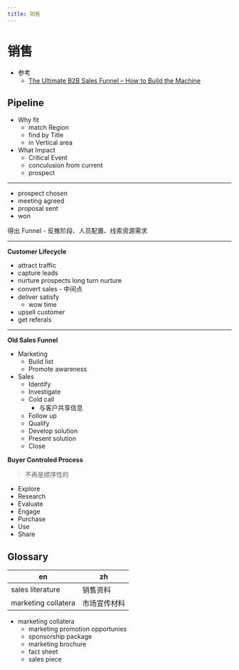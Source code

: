 ```yaml
---
title: 销售
---
```


# 销售

- 参考
  - [The Ultimate B2B Sales Funnel – How to Build the Machine](https://youtu.be/7Y_uh2oVfao)

## Pipeline

- Why fit
  - match Region
  - find by Title
  - in Vertical area
- What Impact
  - Critical Event
  - conculusion from current
  - prospect

---

- prospect chosen
- meeting agreed
- proposal sent
- won

得出 Funnel - 反推阶段、人员配置、线索资源需求

---

**Customer Lifecycle**

- attract traffic
- capture leads
- nurture prospects
  long turn nurture
- convert sales - 中间点
- deliver satisfy
  - wow time
- upsell customer
- get referals

---

**Old Sales Funnel**

- Marketing
  - Build list
  - Promote awareness
- Sales
  - Identify
  - Investigate
  - Cold call
    - 与客户共享信息
  - Follow up
  - Qualify
  - Develop solution
  - Present solution
  - Close

**Buyer Controled Process**

> 不再是顺序性的

- Explore
- Research
- Evaluate
- Engage
- Purchase
- Use
- Share

## Glossary

| en                  | zh           |
| ------------------- | ------------ |
| sales literature    | 销售资料     |
| marketing collatera | 市场宣传材料 |

- marketing collatera
  - marketing promotion opportunies
  - sponsorship package
  - marketing brochure
  - fact sheet
  - sales piece
